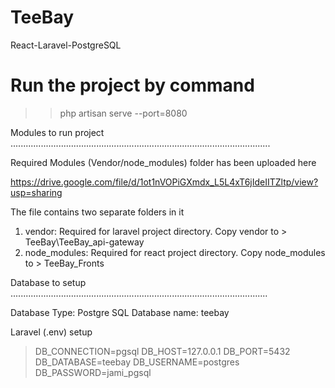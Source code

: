 # TeeBay
React-Laravel-PostgreSQL

# Run the project by command
>> php artisan serve --port=8080

Modules to run project
.......................................................................................................

Required Modules (Vendor/node_modules) folder has been uploaded here

https://drive.google.com/file/d/1ot1nVOPiGXmdx_L5L4xT6jIdeIITZltp/view?usp=sharing

The file contains two separate folders in it
1. 	vendor: Required for laravel project directory. 
	Copy vendor to > TeeBay\TeeBay_api-gateway
2. 	node_modules: Required for react project directory. 
	Copy node_modules to > TeeBay_Fronts


Database to setup
......................................................................................................

Database Type: Postgre SQL
Database name: teebay

Laravel (.env) setup

> DB_CONNECTION=pgsql
> DB_HOST=127.0.0.1
> DB_PORT=5432
> DB_DATABASE=teebay
> DB_USERNAME=postgres
> DB_PASSWORD=jami_pgsql




